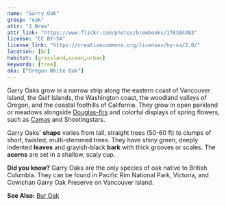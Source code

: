 ```yaml
---
name: "Garry Oak"
group: "oak"
attr: "J Brew"
attr_link: "https://www.flickr.com/photos/brewbooks/178394483"
license: "CC BY-SA"
license_link: "https://creativecommons.org/licenses/by-sa/2.0/"
location: [bc]
habitat: [grassland,ocean,urban]
keywords: [tree]
aka: ["Oregon White Oak"]
---
```

Garry Oaks grow in a narrow strip along the eastern coast of Vancouver Island, the Gulf Islands, the Washington coast, the woodland valleys of Oregon, and the coastal foothills of California. They grow in open parkland or meadows alongside [Douglas-firs](/trees/dougfir/) and colorful displays of spring flowers, such as [Camas](/plants/camas/) and Shootingstars.

Garry Oaks' **shape** varies from tall, straight trees (50-60 ft) to clumps of short, twisted, multi-stemmed trees. They have shiny green, deeply indented **leaves** and grayish-black **bark** with thick grooves or scales. The **acorns** are set in a shallow, scaly cup.

**Did you know?** Garry Oaks are the only species of oak native to British Columbia. They can be found in Pacific Rim National Park, Victoria, and Cowichan Garry Oak Preserve on Vancouver Island.

<!-- generated, do not edit -->
**See Also:**
[Bur Oak](/trees/buroak/)
